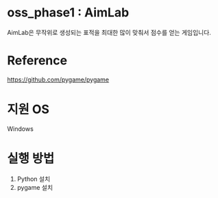 # oss_phase1 : AimLab
AimLab은 무작위로 생성되는 표적을 최대한 많이 맞춰서 점수를 얻는 게임입니다.

# Reference
https://github.com/pygame/pygame 

# 지원 OS
Windows

# 실행 방법
1. Python 설치
2. pygame 설치
